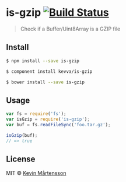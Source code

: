 # is-gzip [![Build Status](https://travis-ci.org/kevva/is-gzip.svg?branch=master)](https://travis-ci.org/kevva/is-gzip)

> Check if a Buffer/Uint8Array is a GZIP file

## Install

```bash
$ npm install --save is-gzip
```

```bash
$ component install kevva/is-gzip
```

```bash
$ bower install --save is-gzip
```

## Usage

```js
var fs = require('fs');
var isGzip = require('is-gzip');
var buf = fs.readFileSync('foo.tar.gz');

isGzip(buf);
// => true
```

## License

MIT © [Kevin Mårtensson](https://github.com/kevva)
